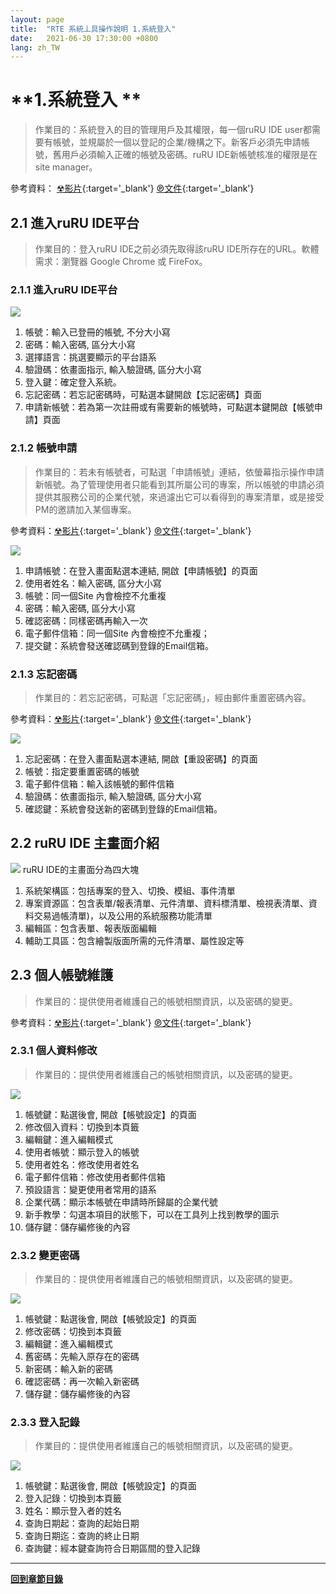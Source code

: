 ```yaml
---
layout: page
title:  "RTE 系統丄具操作說明 1.系統登入"
date:   2021-06-30 17:30:00 +0800
lang: zh_TW
---
```


# **1.系統登入 **
> 作業目的：系統登入的目的管理用戶及其權限，每一個ruRU IDE user都需要有帳號，並規屬於一個以登記的企業/機構之下。新客戶必須先申請帳號，舊用戶必須輸入正確的帳號及密碼。ruRU IDE新帳號核准的權限是在 site manager。
>
參考資料： [☢影片](https://youtu.be/pAmHME6Ucq4){:target='_blank'} [℗文件](pdf/1-2登入.pdf){:target='_blank'}

## **2.1 進入ruRU IDE平台**
> 作業目的：登入ruRU IDE之前必須先取得該ruRU IDE所存在的URL。軟體需求：瀏覽器 Google Chrome 或 FireFox。

### **2.1.1 進入ruRU IDE平台**
![](images/02.1.1-1.png)
1. 帳號：輸入已登冊的帳號, 不分大小寫
2. 密碼：輸入密碼, 區分大小寫
3. 選擇語言：挑選要顯示的平台語系
4. 驗證碼：依畫面指示, 輸入驗證碼, 區分大小寫
5. 登入鍵：確定登入系統。
6. 忘記密碼：若忘記密碼時，可點選本鍵開啟【忘記密碼】頁面
7. 申請新帳號：若為第一次註冊或有需要新的帳號時，可點選本鍵開啟【帳號申請】頁面

### **2.1.2 帳號申請**
> 作業目的：若未有帳號者，可點選「申請帳號」連結，依螢幕指示操作申請新帳號。為了管理使用者只能看到其所屬公司的專案，所以帳號的申請必須提供其服務公司的企業代號，來過濾出它可以看得到的專案清單，或是接受PM的邀請加入某個專案。
>
參考資料：[☢影片](https://youtu.be/5aUju5ZHECo){:target='_blank'} [℗文件](pdf/1-1申請帳號.pdf){:target='_blank'}

![](images/02.1.2-1.png)
1. 申請帳號：在登入畫面點選本連結, 開啟【申請帳號】的頁面
2. 使用者姓名：輸入密碼, 區分大小寫
3. 帳號：同一個Site 內會檢控不允重複
4. 密碼：輸入密碼, 區分大小寫
5. 確認密碼：同樣密碼再輸入一次
6. 電子郵件信箱：同一個Site 內會檢控不允重複；
7. 提交鍵：系統會發送確認碼到登錄的Email信箱。

### **2.1.3 忘記密碼**
> 作業目的：若忘記密碼，可點選「忘記密碼」，經由郵件重置密碼內容。

參考資料：[☢影片](https://youtu.be/0eOVfqdzPW8){:target='_blank'} [℗文件](pdf/1-3忘記密碼.pdf){:target='_blank'}

![](images/02.1.3-1.png)
1. 忘記密碼：在登入畫面點選本連結, 開啟【重設密碼】的頁面
2. 帳號：指定要重置密碼的帳號
3. 電子郵件信箱：輸入該帳號的郵件信箱
4. 驗證碼：依畫面指示, 輸入驗證碼, 區分大小寫
5. 確認鍵：系統會發送新的密碼到登錄的Email信箱。

## **2.2 ruRU IDE 主畫面介紹**

![](images/02.2-1.png)
ruRU IDE的主畫面分為四大塊
1.	系統架構區：包括專案的登入、切換、模組、事件清單
2.	專案資源區：包含表單/報表清單、元件清單、資料標清單、檢視表清單、資料交易過帳清單)，以及公用的系統服務功能清單
3.	編輯區：包含表單、報表版面編輯
4.	輔助工具區：包含繪製版面所需的元件清單、屬性設定等


## **2.3 個人帳號維護**
> 作業目的：提供使用者維護自己的帳號相關資訊，以及密碼的變更。

參考資料：[☢影片](https://youtu.be/aZ8iNuEdjzQ){:target='_blank'} [℗文件](pdf/1-4使用者設定.pdf){:target='_blank'}

### **2.3.1 個人資料修改**
> 作業目的：提供使用者維護自己的帳號相關資訊，以及密碼的變更。

![](images/02.3.1-1.png)
1. 帳號鍵：點選後會, 開啟【帳號設定】的頁面
2. 修改個入資料：切換到本頁籤
3. 編輯鍵：進入編輯模式
4. 使用者帳號：顯示登入的帳號
5. 使用者姓名：修改使用者姓名
6. 電子郵件信箱：修改使用者郵件信箱
7. 預設語言：變更使用者常用的語系
8. 企業代碼：顯示本帳號在申請時所歸屬的企業代號
9. 新手教學：勾選本項目的狀態下，可以在工具列上找到教學的圖示
10. 儲存鍵：儲存編修後的內容



### **2.3.2 變更密碼**
> 作業目的：提供使用者維護自己的帳號相關資訊，以及密碼的變更。

![](images/02.3.2-1.png)
1. 帳號鍵：點選後會, 開啟【帳號設定】的頁面
2. 修改密碼：切換到本頁籤
3. 編輯鍵：進入編輯模式
4. 舊密碼：先輸入原存在的密碼
5. 新密碼：輸入新的密碼
6. 確認密碼：再一次輸入新密碼
7. 儲存鍵：儲存編修後的內容



### **2.3.3 登入記錄**
> 作業目的：提供使用者維護自己的帳號相關資訊，以及密碼的變更。

![](images/02.3.3-1.png)
1. 帳號鍵：點選後會, 開啟【帳號設定】的頁面
2. 登入記錄：切換到本頁籤
3. 姓名：顯示登入者的姓名
4. 查詢日期起：查詢的起始日期
5. 查詢日期迄：查詢的終止日期
6. 查詢鍵：經本鍵查詢符合日期區間的登入記錄

---
[**回到章節目錄**](index.html#MainMenu)